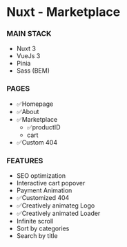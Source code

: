 # Nuxt - Marketplace

### MAIN STACK

- Nuxt 3
- VueJs 3
- Pinia
- Sass (BEM)

### PAGES

- ✅Homepage
- ✅About
- ✅Marketplace
  - ✅productID
  - cart
- ✅Custom 404

### FEATURES

- SEO optimization
- Interactive cart popover
- Payment Animation
- ✅Customized 404
- ✅Creatively animateg Logo
- ✅Creatively animated Loader
- Infinite scroll
- Sort by categories
- Search by title
